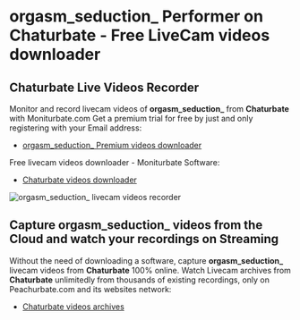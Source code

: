 # orgasm_seduction_ Performer on Chaturbate - Free LiveCam videos downloader

## Chaturbate Live Videos Recorder

Monitor and record livecam videos of **orgasm_seduction_** from **Chaturbate** with Moniturbate.com
Get a premium trial for free by just and only registering with your Email address:
* [orgasm_seduction_ Premium videos downloader](https://moniturbate.com/request-demo-licence-key.html)

Free livecam videos downloader - Moniturbate Software:
* [Chaturbate videos downloader](https://moniturbate.com/moniturbate-download-software.html)

![orgasm_seduction_ livecam videos recorder](https://peachurnet.com/templates/moniturbate-software.png)


## Capture orgasm_seduction_ videos from the Cloud and watch your recordings on Streaming

Without the need of downloading a software, capture **orgasm_seduction_** livecam videos from **Chaturbate** 100% online.
Watch Livecam archives from **Chaturbate** unlimitedly from thousands of existing recordings, only on Peachurbate.com and its websites network:
* [Chaturbate videos archives](https://peachurnet.com/)